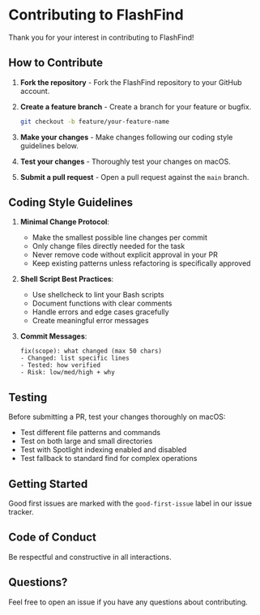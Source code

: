 # Contributing to FlashFind

Thank you for your interest in contributing to FlashFind! 

## How to Contribute

1. **Fork the repository** - Fork the FlashFind repository to your GitHub account.

2. **Create a feature branch** - Create a branch for your feature or bugfix.
   ```bash
   git checkout -b feature/your-feature-name
   ```

3. **Make your changes** - Make changes following our coding style guidelines below.

4. **Test your changes** - Thoroughly test your changes on macOS.

5. **Submit a pull request** - Open a pull request against the `main` branch.

## Coding Style Guidelines

1. **Minimal Change Protocol**:
   - Make the smallest possible line changes per commit
   - Only change files directly needed for the task
   - Never remove code without explicit approval in your PR
   - Keep existing patterns unless refactoring is specifically approved

2. **Shell Script Best Practices**:
   - Use shellcheck to lint your Bash scripts
   - Document functions with clear comments
   - Handle errors and edge cases gracefully
   - Create meaningful error messages

3. **Commit Messages**:
   ```
   fix(scope): what changed (max 50 chars)
   - Changed: list specific lines
   - Tested: how verified
   - Risk: low/med/high + why
   ```

## Testing

Before submitting a PR, test your changes thoroughly on macOS:

- Test different file patterns and commands
- Test on both large and small directories
- Test with Spotlight indexing enabled and disabled
- Test fallback to standard find for complex operations

## Getting Started

Good first issues are marked with the `good-first-issue` label in our issue tracker.

## Code of Conduct

Be respectful and constructive in all interactions.

## Questions?

Feel free to open an issue if you have any questions about contributing.

